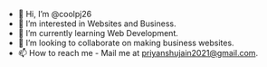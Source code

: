 - 👋 Hi, I’m @coolpj26
- 👀 I’m interested in Websites and Business.
- 🌱 I’m currently learning Web Development.
- 💞️ I’m looking to collaborate on making business websites.
- 📫 How to reach me - Mail me at priyanshujain2021@gmail.com.

<!---
coolpj26/coolpj26 is a ✨ special ✨ repository because its `README.md` (this file) appears on your GitHub profile.
You can click the Preview link to take a look at your changes.
--->
